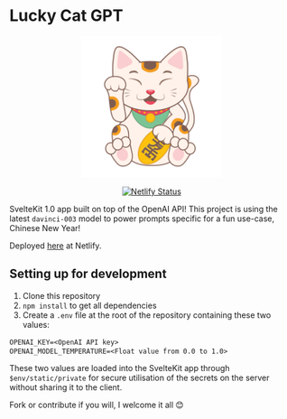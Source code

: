 # Lucky Cat GPT
<div align='center'>
<img src='src/lib/images/lucky-cat.jpg' width='250px'>


[![Netlify Status](https://api.netlify.com/api/v1/badges/72929a43-af94-49b0-8a50-597dec2e6037/deploy-status)](https://app.netlify.com/sites/lucky-cat-gpt/deploys)
</div>

SvelteKit 1.0 app built on top of the OpenAI API! This project is using the latest `davinci-003` model to power prompts specific for a fun use-case, Chinese New Year! 

Deployed [here](https://lucky-cat-gpt.netlify.app/) at Netlify. 

## Setting up for development
1. Clone this repository
2. `npm install` to get all dependencies
3. Create a `.env` file at the root of the repository containing these two values:

```
OPENAI_KEY=<OpenAI API key>
OPENAI_MODEL_TEMPERATURE=<Float value from 0.0 to 1.0>
```

These two values are loaded into the SvelteKit app through `$env/static/private` for secure utilisation of the secrets on the server without sharing it to the client.

Fork or contribute if you will, I welcome it all 😊
